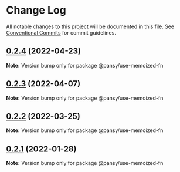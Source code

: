 # Change Log

All notable changes to this project will be documented in this file.
See [Conventional Commits](https://conventionalcommits.org) for commit guidelines.

## [0.2.4](https://github.com/pansyjs/react-hooks/compare/@pansy/use-memoized-fn@0.2.3...@pansy/use-memoized-fn@0.2.4) (2022-04-23)

**Note:** Version bump only for package @pansy/use-memoized-fn





## [0.2.3](https://github.com/pansyjs/react-hooks/compare/@pansy/use-memoized-fn@0.2.2...@pansy/use-memoized-fn@0.2.3) (2022-04-07)

**Note:** Version bump only for package @pansy/use-memoized-fn





## [0.2.2](https://github.com/pansyjs/react-hooks/compare/@pansy/use-memoized-fn@0.2.1...@pansy/use-memoized-fn@0.2.2) (2022-03-25)

**Note:** Version bump only for package @pansy/use-memoized-fn





## [0.2.1](https://github.com/pansyjs/react-hooks/compare/@pansy/use-memoized-fn@0.2.0...@pansy/use-memoized-fn@0.2.1) (2022-01-28)

**Note:** Version bump only for package @pansy/use-memoized-fn
